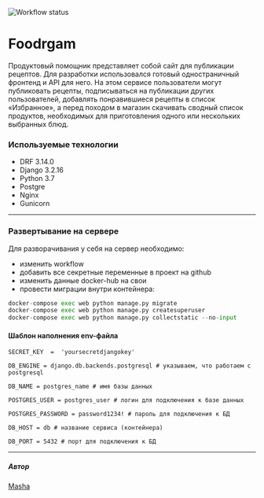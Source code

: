 ![Workflow status](https://github.com/moritys/foodgram-project-react/actions/workflows/main.yml/badge.svg)

# Foodrgam

Продуктовый помощник представляет собой сайт для публикации рецептов. Для разработки использовался готовый одностраничный фронтенд и API для него.
На этом сервисе пользователи могут публиковать рецепты, подписываться на публикации других пользователей, добавлять понравившиеся рецепты в список «Избранное», а перед походом в магазин скачивать сводный список продуктов, необходимых для приготовления одного или нескольких выбранных блюд.
### Используемые технологии
 - DRF 3.14.0
 - Django 3.2.16
 - Python 3.7
 - Postgre 
 - Nginx 
 - Gunicorn
---
### Развертывание на сервере
Для разворачивания у себя на сервер необходимо:
 - изменить workflow
 - добавить все секретные переменные в проект на github
 - изменить данные docker-hub на свои
 - провести миграции внутри контейнера:

```python
docker-compose exec web python manage.py migrate
docker-compose exec web python manage.py createsuperuser
docker-compose exec web python manage.py collectstatic --no-input
```

#### Шаблон наполнения env-файла

    SECRET_KEY  =  'yoursecretdjangokey'
    
    DB_ENGINE = django.db.backends.postgresql # указываем, что работаем с postgresql
    
    DB_NAME = postgres_name # имя базы данных
    
    POSTGRES_USER = postgres_user # логин для подключения к базе данных
    
    POSTGRES_PASSWORD = password1234! # пароль для подключения к БД
    
    DB_HOST = db # название сервиса (контейнера)
    
    DB_PORT = 5432 # порт для подключения к БД
---

##### Автор
[Masha](https://t.me/mori_tys)
